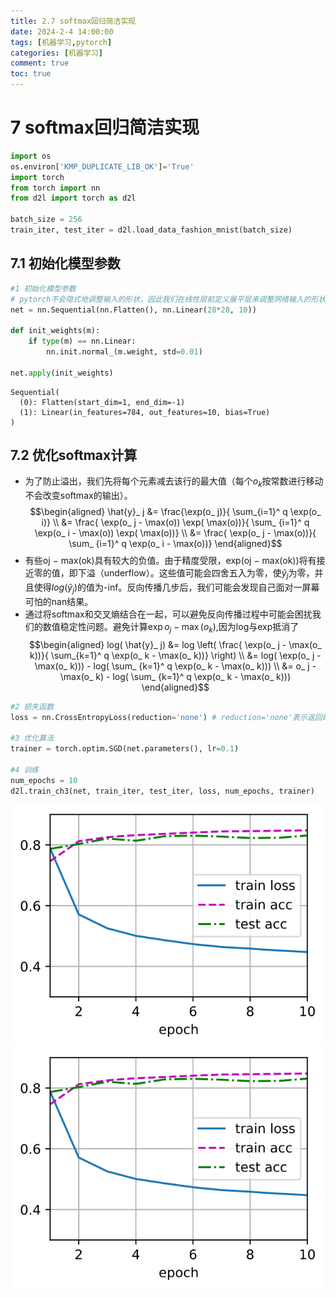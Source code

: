 ```yaml
---
title: 2.7 softmax回归简洁实现
date: 2024-2-4 14:00:00
tags: [机器学习,pytorch]
categories: [机器学习]
comment: true
toc: true
---
```

#
<!--more-->
# 7 softmax回归简洁实现


```python
import os
os.environ['KMP_DUPLICATE_LIB_OK']='True'
import torch
from torch import nn
from d2l import torch as d2l

batch_size = 256
train_iter, test_iter = d2l.load_data_fashion_mnist(batch_size)
```

## 7.1 初始化模型参数



```python
#1 初始化模型参数
# pytorch不会隐式地调整输入的形状，因此我们在线性层前定义展平层来调整网络输入的形状
net = nn.Sequential(nn.Flatten(), nn.Linear(28*28, 10))

def init_weights(m):
    if type(m) == nn.Linear:
        nn.init.normal_(m.weight, std=0.01)

net.apply(init_weights)
```




    Sequential(
      (0): Flatten(start_dim=1, end_dim=-1)
      (1): Linear(in_features=784, out_features=10, bias=True)
    )



## 7.2 优化softmax计算
- 为了防止溢出，我们先将每个元素减去该行的最大值（每个$o_k$按常数进行移动不会改变softmax的输出）。$$\begin{aligned} \hat{y}_ j &= \frac{\exp(o_ j)}{ \sum_{i=1}^ q \exp(o_ i)} \\ &= \frac{ \exp(o_ j - \max(o)) \exp( \max(o))}{ \sum_ {i=1}^ q \exp(o_ i - \max(o)) \exp( \max(o))} \\ &= \frac{ \exp(o_ j - \max(o))}{ \sum_ {i=1}^ q \exp(o_ i - \max(o))} \end{aligned}$$
- 有些oj − max(ok)具有较大的负值。由于精度受限，exp(oj − max(ok))将有接近零的值，即下溢（underflow）。这些值可能会四舍五入为零，使$\hat{y}_ j$为零，并且使得$log(\hat{y}_ j )$的值为-inf。反向传播几步后，我们可能会发现自己面对一屏幕可怕的nan结果。
- 通过将softmax和交叉熵结合在一起，可以避免反向传播过程中可能会困扰我们的数值稳定性问题。避免计算$\exp{o_j-\max(o_k)}$,因为log与exp抵消了
 $$\begin{aligned} log( \hat{y}_ j) &= log \left( \frac{ \exp(o_ j - \max(o_ k))}{ \sum_{k=1}^ q \exp(o_ k - \max(o_ k))} \right) \\ &= log( \exp(o_ j -  \max(o_ k))) - log( \sum_ {k=1}^ q \exp(o_ k -  \max(o_ k))) \\ &= o_ j - \max(o_ k) - log( \sum_ {k=1}^ q \exp(o_ k - \max(o_ k))) \end{aligned}$$



```python
#2 损失函数
loss = nn.CrossEntropyLoss(reduction='none') # reduction='none'表示返回每个样本的损失

#3 优化算法
trainer = torch.optim.SGD(net.parameters(), lr=0.1)

#4 训练
num_epochs = 10
d2l.train_ch3(net, train_iter, test_iter, loss, num_epochs, trainer)
```


    
![svg](7_softmax_realize_simple_files/7_softmax_realize_simple_5_0.svg)
![](img/deeplearning/code/pytorch/2_linear_neural_network/7_softmax_realize_simple_files/7_softmax_realize_simple_5_0.svg)
    

